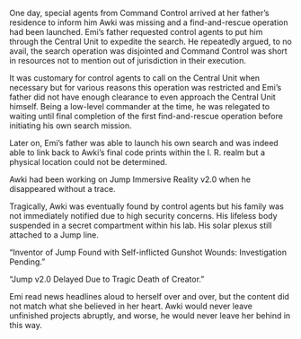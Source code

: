 One day, special agents from Command Control arrived at her father’s residence to inform him Awki was missing and a find-and-rescue operation had been launched. Emi’s father requested control agents to put him through the Central Unit to expedite the search. He repeatedly argued, to no avail, the search operation was disjointed and Command Control was short in resources not to mention out of jurisdiction in their execution. 

It was customary for control agents to call on the Central Unit when necessary but for various reasons this operation was restricted and Emi’s father did not have enough clearance to even approach the Central Unit himself. Being a low-level commander at the time, he was relegated to waiting until final completion of the first find-and-rescue operation before initiating his own search mission.

Later on, Emi’s father was able to launch his own search and was indeed able to link back to Awki’s final code prints within the I. R. realm but a physical location could not be determined.

Awki had been working on Jump Immersive Reality v2.0 when he disappeared without a trace. 

Tragically, Awki was eventually found by control agents but his family was not immediately notified due to high security concerns. His lifeless body suspended in a secret compartment within his lab. His solar plexus still attached to a Jump line.

“Inventor of Jump Found with Self-inflicted Gunshot Wounds:  Investigation Pending.”

“Jump v2.0 Delayed Due to Tragic Death of Creator.”

Emi read news headlines aloud to herself over and over, but the content did not match what she believed in her heart. Awki would never leave unfinished projects abruptly, and  worse, he would never leave her behind in this way. 